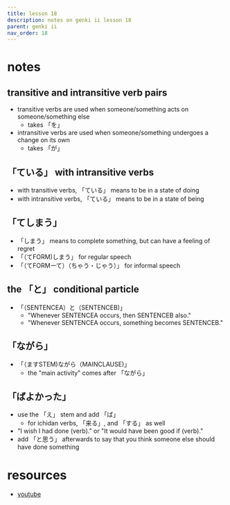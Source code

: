 ```yaml
---
title: lesson 18
description: notes on genki ii lesson 18
parent: genki ii
nav_order: 18
---
```

# notes
## transitive and intransitive verb pairs
- transitive verbs are used when someone/something acts on someone/something else
	- takes 「を」
- intransitive verbs are used when someone/something undergoes a change on its own
	- takes 「が」
## 「ている」 with intransitive verbs
- with transitive verbs, 「ている」 means to be in a state of doing
- with intransitive verbs, 「ている」 means to be in a state of being
## 「てしまう」
- 「しまう」 means to complete something, but can have a feeling of regret
- 「（てFORM)しまう」 for regular speech
- 「（てFORMーて）（ちゃう・じゃう）」 for informal speech
## the 「と」 conditional particle
- 「（SENTENCEA）と（SENTENCEB)」
	- "Whenever SENTENCEA occurs, then SENTENCEB also."
	- "Whenever SENTENCEA occurs, something becomes SENTENCEB."
## 「ながら」
- 「（ますSTEM)ながら（MAINCLAUSE)」
	- the "main activity" comes after 「ながら」
## 「ばよかった」
- use the 「え」 stem and add 「ば」
	- for ichidan verbs, 「来る」, and 「する」 as well
- "I wish I had done (verb)." or "It would have been good if (verb)."
- add 「と思う」 afterwards to say that you think someone else should have done something
# resources
- [youtube](https://www.youtube.com/watch?v=qTt39_q4wFE)